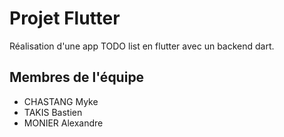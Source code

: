 # Projet Flutter

Réalisation d'une app TODO list en flutter avec un backend dart.

## Membres de l'équipe
- CHASTANG Myke
- TAKIS Bastien
- MONIER Alexandre